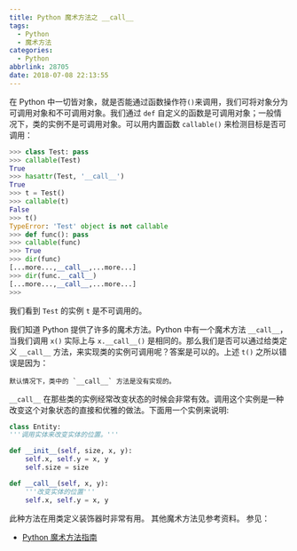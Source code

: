 ```yaml
---
title: Python 魔术方法之 __call__
tags:
  - Python
  - 魔术方法
categories:
  - Python
abbrlink: 28705
date: 2018-07-08 22:13:55
---
```


在 Python 中一切皆对象，就是否能通过函数操作符`()`来调用，我们可将对象分为可调用对象和不可调用对象。我们通过 `def` 自定义的函数是可调用对象；一般情况下，类的实例不是可调用对象。可以用内置函数 `callable()` 来检测目标是否可调用：

```python
>>> class Test: pass
>>> callable(Test)
True
>>> hasattr(Test, '__call__')
True
>>> t = Test()
>>> callable(t)
False
>>> t()
TypeError: 'Test' object is not callable
>>> def func(): pass
>>> callable(func)
>>> True
>>> dir(func)
[...more...,__call__,...more...]
>>> dir(func.__call__)
[...more...,__call__,...more...]
>>>
```

<!-- more -->

我们看到 `Test` 的实例 `t` 是不可调用的。

我们知道 Python 提供了许多的魔术方法。Python 中有一个魔术方法 `__call__`，当我们调用 `x()` 实际上与 `x.__call__()` 是相同的。那么我们是否可以通过给类定义 `__call__` 方法，来实现类的实例可调用呢？答案是可以的。上述 `t()` 之所以错误是因为：

    默认情况下，类中的 `__call__` 方法是没有实现的。

`__call__` 在那些类的实例经常改变状态的时候会非常有效。调用这个实例是一种改变这个对象状态的直接和优雅的做法。下面用一个实例来说明:

```python
class Entity:
'''调用实体来改变实体的位置。'''

def __init__(self, size, x, y):
    self.x, self.y = x, y
    self.size = size

def __call__(self, x, y):
    '''改变实体的位置'''
    self.x, self.y = x, y
```

此种方法在用类定义装饰器时非常有用。
其他魔术方法见参考资料。
参见：

- [Python 魔术方法指南](http://pycoders-weekly-chinese.readthedocs.io/en/latest/issue6/a-guide-to-pythons-magic-methods.html)

